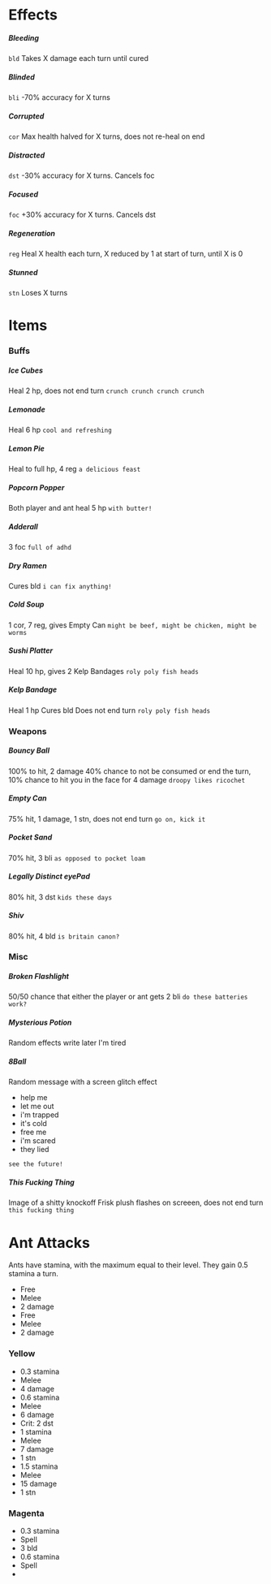 # Effects

##### Bleeding

`bld`
Takes X damage each turn until cured

##### Blinded

`bli`
-70% accuracy for X turns

##### Corrupted

`cor`
Max health halved for X turns, does not re-heal on end

##### Distracted

`dst`
-30% accuracy for X turns. Cancels foc

##### Focused

`foc`
+30% accuracy for X turns. Cancels dst

##### Regeneration

`reg`
Heal X health each turn, X reduced by 1 at start of turn, until X is 0

##### Stunned

`stn`
Loses X turns



# Items

### Buffs

##### Ice Cubes

Heal 2 hp, does not end turn
`crunch crunch crunch crunch`

##### Lemonade

Heal 6 hp
`cool and refreshing`

##### Lemon Pie

Heal to full hp, 4 reg
`a delicious feast`

##### Popcorn Popper

Both player and ant heal 5 hp
`with butter!`

##### Adderall

3 foc
`full of adhd`

##### Dry Ramen

Cures bld
`i can fix anything!`

##### Cold Soup

1 cor, 7 reg, gives Empty Can
`might be beef, might be chicken, might be worms`

##### Sushi Platter

Heal 10 hp, gives 2 Kelp Bandages
`roly poly fish heads`

##### Kelp Bandage

Heal 1 hp
Cures bld
Does not end turn
`roly poly fish heads`


### Weapons

##### Bouncy Ball

100% to hit, 2 damage
40% chance to not be consumed or end the turn, 10% chance to hit you in the face for 4 damage
`droopy likes ricochet`

##### Empty Can

75% hit, 1 damage, 1 stn, does not end turn
`go on, kick it`

##### Pocket Sand

70% hit, 3 bli
`as opposed to pocket loam`

##### Legally Distinct eyePad

80% hit, 3 dst
`kids these days`

##### Shiv

80% hit, 4 bld
`is britain canon?`


### Misc

##### Broken Flashlight

50/50 chance that either the player or ant gets 2 bli
`do these batteries work?`

##### Mysterious Potion

Random effects write later I'm tired

##### 8Ball

Random message with a screen glitch effect
* help me
* let me out
* i'm trapped
* it's cold
* free me
* i'm scared
* they lied

`see the future!`

##### This Fucking Thing

Image of a shitty knockoff Frisk plush flashes on screeen, does not end turn
`this fucking thing`


# Ant Attacks

Ants have stamina, with the maximum equal to their level. They gain 0.5 stamina a turn.

* Free
 * Melee
 * 2 damage
* Free
 * Melee
 * 2 damage

### Yellow

* 0.3 stamina
 * Melee
 * 4 damage
* 0.6 stamina
 * Melee
 * 6 damage
 * Crit: 2 dst
* 1 stamina
 * Melee
 * 7 damage
 * 1 stn
* 1.5 stamina
 * Melee
 * 15 damage
 * 1 stn

### Magenta

* 0.3 stamina
 * Spell
 * 3 bld
* 0.6 stamina
 * Spell
 * 
